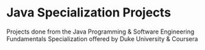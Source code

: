 # Java Specialization Projects
 Projects done from the Java Programming & Software Engineering Fundamentals Specialization offered by Duke University & Coursera
